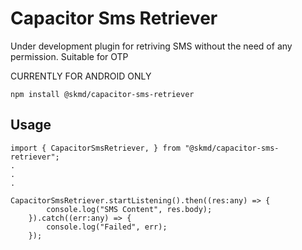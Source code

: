 # Capacitor Sms Retriever

Under development plugin for retriving SMS without the need of any permission. Suitable for OTP

CURRENTLY FOR ANDROID ONLY

`npm install @skmd/capacitor-sms-retriever`

## Usage 
```
import { CapacitorSmsRetriever, } from "@skmd/capacitor-sms-retriever";
.
.
.

CapacitorSmsRetriever.startListening().then((res:any) => {
		console.log("SMS Content", res.body);
	}).catch((err:any) => {
		console.log("Failed", err);
	});

